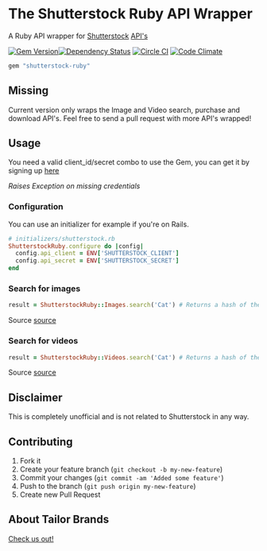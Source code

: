 The Shutterstock Ruby API Wrapper
===================

A Ruby API wrapper for [Shutterstock](http://www.shutterstock.com/) [API's](http://developers.shutterstock.com)

[![Gem Version](https://badge.fury.io/rb/shutterstock-ruby.svg)](http://badge.fury.io/rb/shutterstock-ruby)[![Dependency Status](https://gemnasium.com/TailorBrands/shutterstock-ruby.svg)](https://gemnasium.com/TailorBrands/shutterstock-ruby)
[![Circle CI](https://circleci.com/gh/TailorBrands/shutterstock-ruby/tree/master.svg?style=svg)](https://circleci.com/gh/TailorBrands/shutterstock-ruby/tree/master)  [![Code Climate](https://codeclimate.com/github/TailorBrands/shutterstock-ruby/badges/gpa.svg)](https://codeclimate.com/github/TailorBrands/shutterstock-ruby) 

```rb
gem "shutterstock-ruby"
```

## Missing

Current version only wraps the Image and Video search, purchase and download API's. Feel free to send a pull request with more API's wrapped!

## Usage

You need a valid client_id/secret combo to use the Gem, you can get it by signing up [here](http://developers.shutterstock.com)

*Raises Exception on missing credentials*

### Configuration
You can use an initializer for example if you're on Rails.
```rb
# initializers/shutterstock.rb
ShutterstockRuby.configure do |config|
  config.api_client = ENV['SHUTTERSTOCK_CLIENT']
  config.api_secret = ENV['SHUTTERSTOCK_SECRET']
end
```

### Search for images

```rb
result = ShutterstockRuby::Images.search('Cat') # Returns a hash of the parsed JSON result.
```
Source [source](https://developers.shutterstock.com/api/v2/images/search)

### Search for videos

```rb
result = ShutterstockRuby::Videos.search('Cat') # Returns a hash of the parsed JSON result.
```
Source [source](https://developers.shutterstock.com/api/v2/videos/search)

## Disclaimer

This is completely unofficial and is not related to Shutterstock in any way.

## Contributing

1. Fork it
2. Create your feature branch (`git checkout -b my-new-feature`)
3. Commit your changes (`git commit -am 'Added some feature'`)
4. Push to the branch (`git push origin my-new-feature`)
5. Create new Pull Request

## About Tailor Brands
[Check us out!](https://www.tailorbrands.com)
